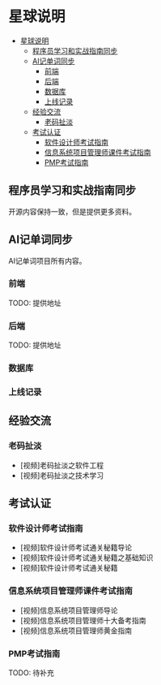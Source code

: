 # 星球说明

- [星球说明](#星球说明)
  - [程序员学习和实战指南同步](#程序员学习和实战指南同步)
  - [AI记单词同步](#ai记单词同步)
    - [前端](#前端)
    - [后端](#后端)
    - [数据库](#数据库)
    - [上线记录](#上线记录)
  - [经验交流](#经验交流)
    - [老码扯淡](#老码扯淡)
  - [考试认证](#考试认证)
    - [软件设计师考试指南](#软件设计师考试指南)
    - [信息系统项目管理师课件考试指南](#信息系统项目管理师课件考试指南)
    - [PMP考试指南](#pmp考试指南)

## 程序员学习和实战指南同步

开源内容保持一致，但是提供更多资料。

## AI记单词同步

AI记单词项目所有内容。

### 前端

TODO: 提供地址

### 后端

TODO: 提供地址

### 数据库

### 上线记录

## 经验交流

### 老码扯淡

- [视频]老码扯淡之软件工程
- [视频]老码扯淡之技术学习

## 考试认证

### 软件设计师考试指南

- [视频]软件设计师考试通关秘籍导论
- [视频]软件设计师考试通关秘籍之基础知识
- [视频]软件设计师考试通关秘籍

### 信息系统项目管理师课件考试指南

- [视频]信息系统项目管理师导论
- [视频]信息系统项目管理师十大备考指南
- [视频]信息系统项目管理师黄金指南

### PMP考试指南

TODO: 待补充
